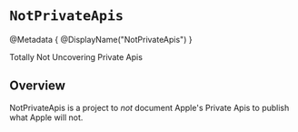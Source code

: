 # ``NotPrivateApis``

@Metadata {
   @DisplayName("NotPrivateApis")
}

Totally Not Uncovering Private Apis

## Overview

NotPrivateApis is a project to *not* document Apple's Private Apis to publish what Apple will not.
